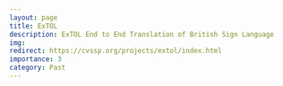 ```yaml
---
layout: page
title: ExTOL
description: ExTOL End to End Translation of British Sign Language
img:
redirect: https://cvssp.org/projects/extol/index.html
importance: 3
category: Past
---
```


